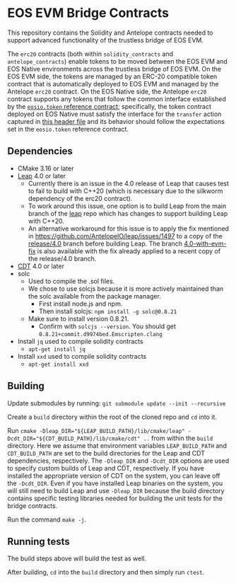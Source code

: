 # EOS EVM Bridge Contracts

This repository contains the Solidity and Antelope contracts needed to support advanced functionality of the trustless bridge of EOS EVM.

The `erc20` contracts (both within `solidity_contracts` and `antelope_contracts`) enable tokens to be moved between the EOS EVM and EOS Native environments across the trustless bridge of EOS EVM. On the EOS EVM side, the tokens are managed by an ERC-20 compatible token contract that is automatically deployed to EOS EVM and managed by the Antelope `erc20` contract. On the EOS Native side, the Antelope `erc20` contract supports any tokens that follow the common interface established by the [`eosio.token` reference contract](https://github.com/AntelopeIO/reference-contracts/tree/main/contracts/eosio.token); specifically, the token contract deployed on EOS Native must satisfy the interface for the `transfer` action captured in [this header file](antelope_contracts/contracts/erc20/include/erc20/eosio.token.hpp) and its behavior should follow the expectations set in the `eosio.token` reference contract.
## Dependencies

- CMake 3.16 or later
- [Leap](https://github.com/AntelopeIO/leap) 4.0 or later
  + Currently there is an issue in the 4.0 release of Leap that causes test to fail to build with C++20 (which is necessary due to the silkworm dependency of the erc20 contract).
  + To work around this issue, one option is to build Leap from the main branch of the [leap](https://github.com/AntelopeIO/leap) repo which has changes to support building Leap with C++20.
  + An alternative workaround for this issue is to apply the fix mentioned in https://github.com/AntelopeIO/leap/issues/1497 to a copy of the [release/4.0](https://github.com/AntelopeIO/leap/tree/release/4.0) branch before building Leap. The branch [4.0-with-evm-fix](https://github.com/AntelopeIO/leap/tree/4.0-with-evm-fix) is also available with the fix already applied to a recent copy of the release/4.0 branch. 
- [CDT](https://github.com/AntelopeIO/cdt) 4.0 or later
- solc
  + Used to compile the .sol files. 
  + We chose to use solcjs because it is more actively maintained than the solc available from the package manager.
    * First install node.js and npm.
    * Then install solcjs: `npm install -g solc@0.8.21`
  + Make sure to install version 0.8.21.
    * Confirm with `solcjs --version`. You should get `0.8.21+commit.d9974bed.Emscripten.clang`
- Install `jq` used to compile solidity contracts
  + `apt-get install jq`
- Install `xxd` used to compile solidity contracts
  + `apt-get install xxd`

## Building

Update submodules by running: `git submodule update --init --recursive`

Create a `build` directory within the root of the cloned repo and `cd` into it.

Run `cmake -Dleap_DIR="${LEAP_BUILD_PATH}/lib/cmake/leap" -Dcdt_DIR="${CDT_BUILD_PATH}/lib/cmake/cdt" ..` from within the `build` directory. 
Here we assume that environment variables `LEAP_BUILD_PATH` and `CDT_BUILD_PATH` are set to the build directories for the Leap and CDT dependencies, respectively.
The `-Dleap_DIR` and `-Dcdt_DIR` options are used to specify custom builds of Leap and CDT, respectively. If you have installed the appropriate version of CDT on the system, you can leave off the `-Dcdt_DIR`. Even if you have installed Leap binaries on the system, you will still need to build Leap and use `-Dleap_DIR` because the build directory contains specific testing libraries needed for building the unit tests for the bridge contracts.

Run the command `make -j`.

## Running tests

The build steps above will build the test as well.

After building, `cd` into the `build` directory and then simply run `ctest`.

